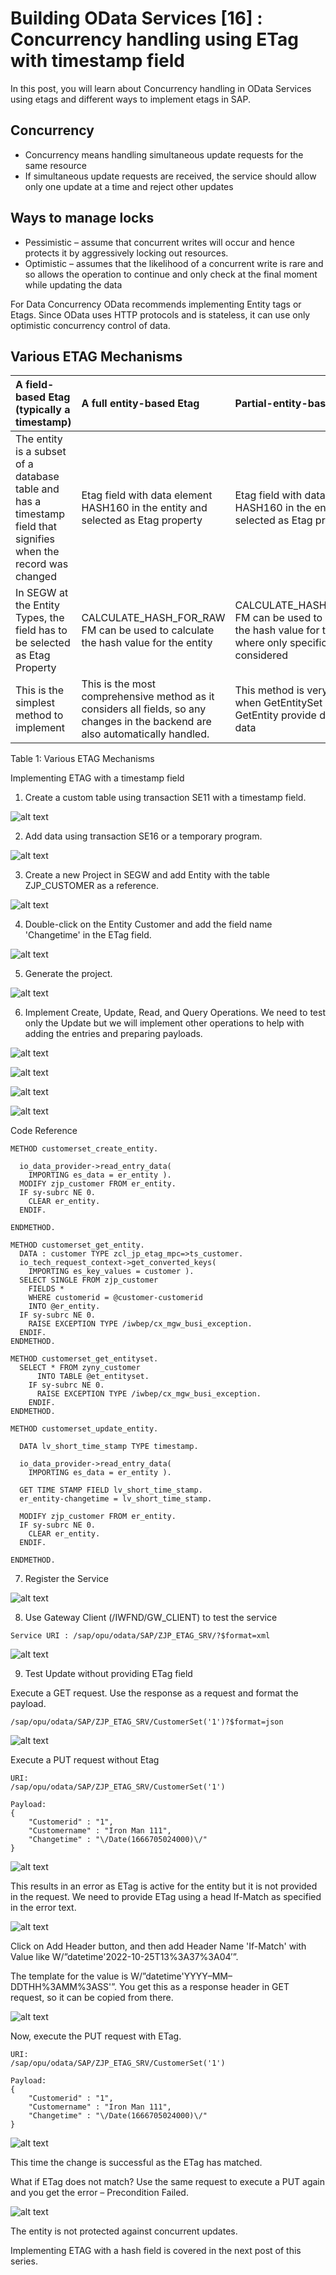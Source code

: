 # Building OData Services [16] : Concurrency handling using ETag with timestamp field

In this post, you will learn about Concurrency handling in OData Services using etags and different ways to implement etags in SAP.

## Concurrency
- Concurrency means handling simultaneous update requests for the same resource
- If simultaneous update requests are received, the service should allow only one update at a time and reject other updates

## Ways to manage locks
- Pessimistic – assume that concurrent writes will occur and hence protects it by aggressively locking out resources.
- Optimistic – assumes that the likelihood of a concurrent write is rare and so allows the operation to continue and only check at the final moment while updating the data
 
For Data Concurrency OData recommends implementing Entity tags or Etags. Since OData uses HTTP protocols and is stateless, it can use only optimistic concurrency control of data.

## Various ETAG Mechanisms
| A field-based Etag (typically a timestamp)	 | A full entity-based Etag	| Partial-entity-based Etag |
| :- | :- | :- |
|The entity is a subset of a database table and has a timestamp field that signifies when the record was changed | Etag field with data element HASH160 in the entity and selected as Etag property	| Etag field with data element HASH160 in the entity and selected as Etag property
| In SEGW at the Entity Types, the field has to be selected as Etag Property |	CALCULATE_HASH_FOR_RAW FM can be used to calculate the hash value for the entity	| CALCULATE_HASH_FOR_RAW FM can be used to calculate the hash value for the entity where only specific fields are considered
| This is the simplest method to implement	| This is the most comprehensive method as it considers all fields, so any changes in the backend are also automatically handled. |This method is very useful when GetEntitySet and GetEntity provide different data

Table 1: Various ETAG Mechanisms

Implementing ETAG with a timestamp field
1. Create a custom table using transaction SE11 with a timestamp field.

![alt text](/OData/Discovering%20ABAP/Images/image-239.png)

2. Add data using transaction SE16 or a temporary program.

![alt text](/OData/Discovering%20ABAP/Images/image-240.png)

3. Create a new Project in SEGW and add Entity with the table ZJP_CUSTOMER as a reference.

![alt text](/OData/Discovering%20ABAP/Images/image-242.png)

4. Double-click on the Entity Customer and add the field name 'Changetime' in the ETag field.

![alt text](/OData/Discovering%20ABAP/Images/image-243.png)

5. Generate the project.

![alt text](/OData/Discovering%20ABAP/Images/image-244.png)

6. Implement Create, Update, Read, and Query Operations. We need to test only the Update but we will implement other operations to help with adding the entries and preparing payloads.

![alt text](/OData/Discovering%20ABAP/Images/image-245.png)

![alt text](/OData/Discovering%20ABAP/Images/image-246.png)

![alt text](/OData/Discovering%20ABAP/Images/image-247.png)

![alt text](/OData/Discovering%20ABAP/Images/image-248.png)

Code Reference
```
METHOD customerset_create_entity.

  io_data_provider->read_entry_data(
    IMPORTING es_data = er_entity ).
  MODIFY zjp_customer FROM er_entity.
  IF sy-subrc NE 0.
    CLEAR er_entity.
  ENDIF.

ENDMETHOD.
```

```
METHOD customerset_get_entity.
  DATA : customer TYPE zcl_jp_etag_mpc=>ts_customer.
  io_tech_request_context->get_converted_keys(
    IMPORTING es_key_values = customer ).
  SELECT SINGLE FROM zjp_customer
    FIELDS *
    WHERE customerid = @customer-customerid
    INTO @er_entity.
  IF sy-subrc NE 0.
    RAISE EXCEPTION TYPE /iwbep/cx_mgw_busi_exception.
  ENDIF.
ENDMETHOD.
```

```
METHOD customerset_get_entityset.
  SELECT * FROM zyny_customer
      INTO TABLE @et_entityset.
    IF sy-subrc NE 0.
      RAISE EXCEPTION TYPE /iwbep/cx_mgw_busi_exception.
    ENDIF.
ENDMETHOD.
```

```
METHOD customerset_update_entity.

  DATA lv_short_time_stamp TYPE timestamp.

  io_data_provider->read_entry_data(
    IMPORTING es_data = er_entity ).

  GET TIME STAMP FIELD lv_short_time_stamp.
  er_entity-changetime = lv_short_time_stamp.

  MODIFY zjp_customer FROM er_entity.
  IF sy-subrc NE 0.
    CLEAR er_entity.
  ENDIF.

ENDMETHOD.
```

7. Register the Service

![alt text](/OData/Discovering%20ABAP/Images/image-249.png)

8. Use Gateway Client (/IWFND/GW_CLIENT) to test the service

```
Service URI : /sap/opu/odata/SAP/ZJP_ETAG_SRV/?$format=xml
```

![alt text](/OData/Discovering%20ABAP/Images/image-250.png)

9. Test Update without providing ETag field

Execute a GET request. Use the response as a request and format the payload.

```
/sap/opu/odata/SAP/ZJP_ETAG_SRV/CustomerSet('1')?$format=json
```

![alt text](/OData/Discovering%20ABAP/Images/image-251.png)

Execute a PUT request without Etag

```
URI: 
/sap/opu/odata/SAP/ZJP_ETAG_SRV/CustomerSet('1')

Payload:
{
    "Customerid" : "1",
    "Customername" : "Iron Man 111",
    "Changetime" : "\/Date(1666705024000)\/"
}
```

![alt text](/OData/Discovering%20ABAP/Images/image-252.png)

This results in an error as ETag is active for the entity but it is not provided in the request. We need to provide ETag using a head If-Match as specified in the error text.

![alt text](/OData/Discovering%20ABAP/Images/image-253.png)

Click on Add Header button, and then add Header Name 'If-Match' with Value like W/”datetime'2022-10-25T13%3A37%3A04′”.

The template for the value is W/”datetime'YYYY–MM–DDTHH%3AMM%3ASS'”. You get this as a response header in GET request, so it can be copied from there.

![alt text](/OData/Discovering%20ABAP/Images/image-254.png)

Now, execute the PUT request with ETag.

```
URI: 
/sap/opu/odata/SAP/ZJP_ETAG_SRV/CustomerSet('1')

Payload:
{
    "Customerid" : "1",
    "Customername" : "Iron Man 111",
    "Changetime" : "\/Date(1666705024000)\/"
}
```

![alt text](/OData/Discovering%20ABAP/Images/image-255.png)

This time the change is successful as the ETag has matched.

What if ETag does not match? Use the same request to execute a PUT again and you get the error – Precondition Failed.

![alt text](/OData/Discovering%20ABAP/Images/image-256.png)

The entity is not protected against concurrent updates.

Implementing ETAG with a hash field is covered in the next post of this series.